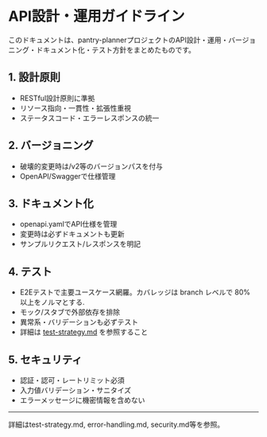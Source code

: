 # API設計・運用ガイドライン

このドキュメントは、pantry-plannerプロジェクトのAPI設計・運用・バージョニング・ドキュメント化・テスト方針をまとめたものです。

## 1. 設計原則

- RESTful設計原則に準拠
- リソース指向・一貫性・拡張性重視
- ステータスコード・エラーレスポンスの統一

## 2. バージョニング

- 破壊的変更時は/v2等のバージョンパスを付与
- OpenAPI/Swaggerで仕様管理

## 3. ドキュメント化

- openapi.yamlでAPI仕様を管理
- 変更時は必ずドキュメントも更新
- サンプルリクエスト/レスポンスを明記

## 4. テスト

- E2Eテストで主要ユースケース網羅。カバレッジは branch レベルで 80% 以上をノルマとする.
- モック/スタブで外部依存を排除
- 異常系・バリデーションも必ずテスト
- 詳細は [test-strategy.md](/docs/test-strategy.md) を参照すること

## 5. セキュリティ

- 認証・認可・レートリミット必須
- 入力値バリデーション・サニタイズ
- エラーメッセージに機密情報を含めない

---

詳細はtest-strategy.md, error-handling.md, security.md等を参照。
